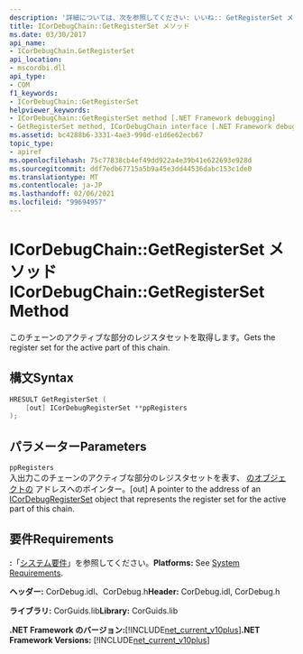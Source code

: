 ```yaml
---
description: '詳細については、次を参照してください: いいね:: GetRegisterSet メソッド'
title: ICorDebugChain::GetRegisterSet メソッド
ms.date: 03/30/2017
api_name:
- ICorDebugChain.GetRegisterSet
api_location:
- mscordbi.dll
api_type:
- COM
f1_keywords:
- ICorDebugChain::GetRegisterSet
helpviewer_keywords:
- ICorDebugChain::GetRegisterSet method [.NET Framework debugging]
- GetRegisterSet method, ICorDebugChain interface [.NET Framework debugging]
ms.assetid: bc4288b6-3331-4ae3-990d-e1d6e62ecb67
topic_type:
- apiref
ms.openlocfilehash: 75c77838cb4ef49dd922a4e39b41e622693e928d
ms.sourcegitcommit: ddf7edb67715a5b9a45e3dd44536dabc153c1de0
ms.translationtype: MT
ms.contentlocale: ja-JP
ms.lasthandoff: 02/06/2021
ms.locfileid: "99694957"
---
```

# <a name="icordebugchaingetregisterset-method"></a><span data-ttu-id="92e58-103">ICorDebugChain::GetRegisterSet メソッド</span><span class="sxs-lookup"><span data-stu-id="92e58-103">ICorDebugChain::GetRegisterSet Method</span></span>

<span data-ttu-id="92e58-104">このチェーンのアクティブな部分のレジスタセットを取得します。</span><span class="sxs-lookup"><span data-stu-id="92e58-104">Gets the register set for the active part of this chain.</span></span>  
  
## <a name="syntax"></a><span data-ttu-id="92e58-105">構文</span><span class="sxs-lookup"><span data-stu-id="92e58-105">Syntax</span></span>  
  
```cpp  
HRESULT GetRegisterSet (  
    [out] ICorDebugRegisterSet **ppRegisters  
);  
```  
  
## <a name="parameters"></a><span data-ttu-id="92e58-106">パラメーター</span><span class="sxs-lookup"><span data-stu-id="92e58-106">Parameters</span></span>  

 `ppRegisters`  
 <span data-ttu-id="92e58-107">入出力このチェーンのアクティブな部分のレジスタセットを表す、 [のオブジェクトの](icordebugregisterset-interface.md) アドレスへのポインター。</span><span class="sxs-lookup"><span data-stu-id="92e58-107">[out] A pointer to the address of an [ICorDebugRegisterSet](icordebugregisterset-interface.md) object that represents the register set for the active part of this chain.</span></span>  
  
## <a name="requirements"></a><span data-ttu-id="92e58-108">要件</span><span class="sxs-lookup"><span data-stu-id="92e58-108">Requirements</span></span>  

 <span data-ttu-id="92e58-109">**:**「[システム要件](../../get-started/system-requirements.md)」を参照してください。</span><span class="sxs-lookup"><span data-stu-id="92e58-109">**Platforms:** See [System Requirements](../../get-started/system-requirements.md).</span></span>  
  
 <span data-ttu-id="92e58-110">**ヘッダー:** CorDebug.idl、CorDebug.h</span><span class="sxs-lookup"><span data-stu-id="92e58-110">**Header:** CorDebug.idl, CorDebug.h</span></span>  
  
 <span data-ttu-id="92e58-111">**ライブラリ:** CorGuids.lib</span><span class="sxs-lookup"><span data-stu-id="92e58-111">**Library:** CorGuids.lib</span></span>  
  
 <span data-ttu-id="92e58-112">**.NET Framework のバージョン:**[!INCLUDE[net_current_v10plus](../../../../includes/net-current-v10plus-md.md)]</span><span class="sxs-lookup"><span data-stu-id="92e58-112">**.NET Framework Versions:** [!INCLUDE[net_current_v10plus](../../../../includes/net-current-v10plus-md.md)]</span></span>
